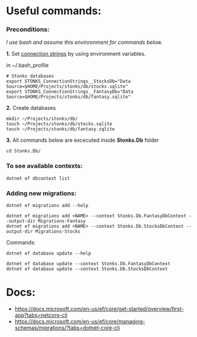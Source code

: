 # Useful commands:

### Preconditions:

_I use bash and assume this envinronment for commands below._

__1.__ Set [connection strings](https://docs.microsoft.com/en-us/dotnet/standard/data/sqlite/connection-strings) by using environment variables.

in ~/.bash_profile
```
# Stonks databases
export STONKS_ConnectionStrings__StocksDb="Data Source=$HOME/Projects/stonks/db/stocks.sqlite"
export STONKS_ConnectionStrings__FantasyDb="Data Source=$HOME/Projects/stonks/db/fantasy.sqlite"
```

__2.__ Create databases

```
mkdir ~/Projects/stonks/db/
touch ~/Projects/stonks/db/stocks.sqlite
touch ~/Projects/stonks/db/fantasy.sqlite
```

__3.__ All commands below are excecuted inside __Stonks.Db__ folder

``` 
cd Stonks.Db/ 
```

### To see available contexts:
```
dotnet ef dbcontext list
```

### Adding new migrations:
```
dotnet ef migrations add --help

dotnet ef migrations add <NAME> --context Stonks.Db.FantasyDbContext --output-dir Migrations-Fantasy
dotnet ef migrations add <NAME> --context Stonks.Db.StocksDbContext --output-dir Migrations-Stocks
```


Commands:
```
dotnet ef database update --help

dotnet ef database update --context Stonks.Db.FantasyDbContext
dotnet ef database update --context Stonks.Db.StocksDbContext
```

# Docs:

* https://docs.microsoft.com/en-us/ef/core/get-started/overview/first-app?tabs=netcore-cli
* https://docs.microsoft.com/en-us/ef/core/managing-schemas/migrations/?tabs=dotnet-core-cli
